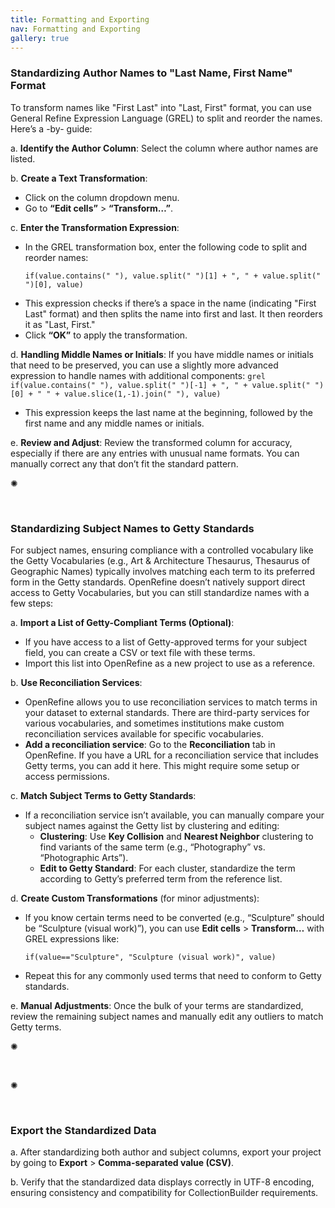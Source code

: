 ```yaml
---
title: Formatting and Exporting
nav: Formatting and Exporting
gallery: true
---
```


### Standardizing Author Names to "Last Name, First Name" Format

To transform names like "First Last" into "Last, First" format, you can use General Refine Expression Language (GREL) to split and reorder the names. Here’s a   -by-   guide:

a. **Identify the Author Column**: Select the column where author names are listed.

b. **Create a Text Transformation**:
   - Click on the column dropdown menu.
   - Go to **“Edit cells”** > **“Transform…”**.

c. **Enter the Transformation Expression**:
   - In the GREL transformation box, enter the following code to split and reorder names:
     ```grel
     if(value.contains(" "), value.split(" ")[1] + ", " + value.split(" ")[0], value)
     ```
   - This expression checks if there’s a space in the name (indicating "First Last" format) and then splits the name into first and last. It then reorders it as "Last, First."
   - Click **“OK”** to apply the transformation.

d. **Handling Middle Names or Initials**: If you have middle names or initials that need to be preserved, you can use a slightly more advanced expression to handle names with additional components:
     ```grel
     if(value.contains(" "), value.split(" ")[-1] + ", " + value.split(" ")[0] + " " + value.slice(1,-1).join(" "), value)
     ```
   - This expression keeps the last name at the beginning, followed by the first name and any middle names or initials.

e. **Review and Adjust**: Review the transformed column for accuracy, especially if there are any entries with unusual name formats. You can manually correct any that don’t fit the standard pattern.

<div class="symbol-container">
    <p class="symbol">&#10042;</p>
</div>

<br>

### Standardizing Subject Names to Getty Standards
For subject names, ensuring compliance with a controlled vocabulary like the Getty Vocabularies (e.g., Art & Architecture Thesaurus, Thesaurus of Geographic Names) typically involves matching each term to its preferred form in the Getty standards. OpenRefine doesn’t natively support direct access to Getty Vocabularies, but you can still standardize names with a few steps:

a. **Import a List of Getty-Compliant Terms (Optional)**:
   - If you have access to a list of Getty-approved terms for your subject field, you can create a CSV or text file with these terms.
   - Import this list into OpenRefine as a new project to use as a reference.

b. **Use Reconciliation Services**:
   - OpenRefine allows you to use reconciliation services to match terms in your dataset to external standards. There are third-party services for various vocabularies, and sometimes institutions make custom reconciliation services available for specific vocabularies.
   - **Add a reconciliation service**: Go to the **Reconciliation** tab in OpenRefine. If you have a URL for a reconciliation service that includes Getty terms, you can add it here. This might require some setup or access permissions.

c. **Match Subject Terms to Getty Standards**:
   - If a reconciliation service isn’t available, you can manually compare your subject names against the Getty list by clustering and editing:
     - **Clustering**: Use **Key Collision** and **Nearest Neighbor** clustering to find variants of the same term (e.g., “Photography” vs. “Photographic Arts”).
     - **Edit to Getty Standard**: For each cluster, standardize the term according to Getty’s preferred term from the reference list.

d. **Create Custom Transformations** (for minor adjustments):
   - If you know certain terms need to be converted (e.g., “Sculpture” should be “Sculpture (visual work)”), you can use **Edit cells** > **Transform…** with GREL expressions like:
     ```grel
     if(value=="Sculpture", "Sculpture (visual work)", value)
     ```
   - Repeat this for any commonly used terms that need to conform to Getty standards.

e. **Manual Adjustments**: Once the bulk of your terms are standardized, review the remaining subject names and manually edit any outliers to match Getty terms.

<div class="symbol-container">
    <p class="symbol">&#10042;</p>
</div>

<br>

<div class="symbol-container">
    <p class="symbol">&#10042;</p>
</div>

<br>

### Export the Standardized Data

a. After standardizing both author and subject columns, export your project by going to **Export** > **Comma-separated value (CSV)**.

b. Verify that the standardized data displays correctly in UTF-8 encoding, ensuring consistency and compatibility for CollectionBuilder requirements.